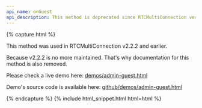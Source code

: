 ```yaml
---
api_name: onGuest
api_description: This method is deprecated since RTCMultiConnection version 3
---
```


{% capture html %}

<section>
    <p>This method was used in RTCMultiConnection v2.2.2 and earlier.</p>
    <p>Because v2.2.2 is no more maintained. That's why documentation for this method is also removed.</p>
    <p>Please check a live demo here: <a href="https://rtcmulticonnection.herokuapp.com/demos/admin-guest.html">demos/admin-guest.html</a></p>
    <p>Demo's source code is available here: <a href="https://github.com/muaz-khan/RTCMultiConnection/tree/master/demos/admin-guest.html">github/demos/admin-guest.html</a></p>    
</section>

{% endcapture %}
{% include html_snippet.html html=html %}
